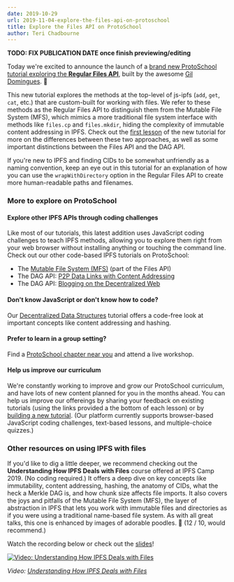 ```yaml
---
date: 2019-10-29
url: 2019-11-04-explore-the-files-api-on-protoschool
title: Explore the Files API on ProtoSchool
author: Teri Chadbourne
---
```


**TODO: FIX PUBLICATION DATE once finish previewing/editing**

Today we're excited to announce the launch of a [brand new ProtoSchool tutorial exploring the **Regular Files API**](https://proto.school/#/regular-files-api), built by the awesome [Gil Domingues](https://github.com/dominguesgm). 🎉

This new tutorial explores the methods at the top-level of js-ipfs (`add`, `get`, `cat`, etc.) that are custom-built for working with files. We refer to these methods as the Regular Files API to distinguish them from the Mutable File System (MFS), which mimics a more traditional file system interface with methods like `files.cp` and `files.mkdir`, hiding the complexity of immutable content addressing in IPFS. Check out the [first lesson](https://proto.school/#/regular-files-api/01) of the new tutorial for more on the differences between these two approaches, as well as some important distinctions between the Files API and the DAG API.

If you're new to IPFS and finding CIDs to be somewhat unfriendly as a naming convention, keep an eye out in this tutorial for an explanation of how you can use the `wrapWithDirectory` option in the Regular Files API to create more human-readable paths and filenames.

### More to explore on ProtoSchool

#### Explore other IPFS APIs through coding challenges
Like most of our tutorials, this latest addition uses JavaScript coding challenges to teach IPFS methods, allowing you to explore them right from your web browser without installing anything or touching the command line. Check out our other code-based IPFS tutorials on ProtoSchool:

- The [Mutable File System (MFS)](https://proto.school/#/mutable-file-system) (part of the Files API)
- The DAG API: [P2P Data Links with Content Addressing](https://proto.school/#/basics)
- The DAG API: [Blogging on the Decentralized Web](https://proto.school/#/blog)

#### Don't know JavaScript or don't know how to code?
Our [Decentralized Data Structures](https://proto.school/#/data-structures) tutorial offers a code-free look at important concepts like content addressing and hashing.

#### Prefer to learn in a group setting?
Find a [ProtoSchool chapter near you](https://proto.school/#/chapters) and attend a live workshop.

#### Help us improve our curriculum
We're constantly working to improve and grow our ProtoSchool curriculum, and have lots of new content planned for you in the months ahead. You can help us improve our offereings by sharing your feedback on existing tutorials (using the links provided a the bottom of each lesson) or by [building a new tutorial](https://proto.school/#/build). (Our platform currently supports browser-based JavaScript coding challenges, text-based lessons, and multiple-choice quizzes.)

### Other resources on using IPFS with files

If you'd like to dig a little deeper, we recommend checking out the **Understanding How IPFS Deals with Files** course offered at IPFS Camp 2019. (No coding required.) It offers a deep dive on key concepts like immutability, content addressing, hashing, the anatomy of CIDs, what the heck a Merkle DAG is, and how chunk size affects file imports. It also covers the joys and pitfalls of the Mutable File System (MFS), the layer of abstraction in IPFS that lets you work with immutable files and directories as if you were using a traditional name-based file system. As with all great talks, this one is enhanced by images of adorable poodles. 🐩 (12 / 10, would recommend.)

Watch the recording below or check out the [slides](https://github.com/ipfs/camp/blob/master/CORE_AND_ELECTIVE_COURSES/CORE_COURSE_A/IPFS_Camp_Core_Course_A_Slides.pdf)!

[![Video: Understanding How IPFS Deals with Files](/img/057-ipfs-camp-course-videos/core-a-thumbnail.png)](https://youtu.be/Z5zNPwMDYGg)

_Video: [Understanding How IPFS Deals with Files](https://youtu.be/Z5zNPwMDYGg)_
